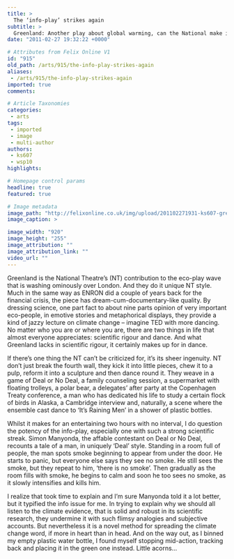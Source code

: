 ```yaml
---
title: >
  The ‘info-play’ strikes again
subtitle: >
  Greenland: Another play about global warming, can the National make it exciting?
date: "2011-02-27 19:32:22 +0000"

# Attributes from Felix Online V1
id: "915"
old_path: /arts/915/the-info-play-strikes-again
aliases:
 - /arts/915/the-info-play-strikes-again
imported: true
comments:

# Article Taxonomies
categories:
 - arts
tags:
 - imported
 - image
 - multi-author
authors:
 - ks607
 - wsp10
highlights:

# Homepage control params
headline: true
featured: true

# Image metadata
image_path: "http://felixonline.co.uk/img/upload/201102271931-ks607-greenlan.jpg"
image_caption: >

image_width: "920"
image_height: "255"
image_attribution: ""
image_attribution_link: ""
video_url: ""
---
```


Greenland is the National Theatre’s (NT) contribution to the eco-play wave that is washing ominously over London. And they do it unique NT style. Much in the same way as ENRON did a couple of years back for the financial crisis, the piece has dream-cum-documentary-like quality. By dressing science, one part fact to about nine parts opinion of very important eco-people, in emotive stories and metaphorical displays, they provide a kind of jazzy lecture on climate change – imagine TED with more dancing. No matter who you are or where you are, there are two things in life that almost everyone appreciates: scientific rigour and dance. And what Greenland lacks in scientific rigour, it certainly makes up for in dance.

If there’s one thing the NT can’t be criticized for, it’s its sheer ingenuity. NT don’t just break the fourth wall, they kick it into little pieces, chew it to a pulp, reform it into a sculpture and then dance round it. They weave in a game of Deal or No Deal, a family counseling session, a supermarket with floating trolleys, a polar bear, a delegates’ after party at the Copenhagen Treaty conference, a man who has dedicated his life to study a certain flock of birds in Alaska, a Cambridge interview and, naturally, a scene where the ensemble cast dance to ‘It’s Raining Men’ in a shower of plastic bottles.

Whilst it makes for an entertaining two hours with no interval, I do question the potency of the info-play, especially one with such a strong scientific streak. Simon Manyonda, the affable contestant on Deal or No Deal, recounts a tale of a man, in uniquely ‘Deal’ style. Standing in a room full of people, the man spots smoke beginning to appear from under the door. He starts to panic, but everyone else says they see no smoke. He still sees the smoke, but they repeat to him, ‘there is no smoke’. Then gradually as the room fills with smoke, he begins to calm and soon he too sees no smoke, as it slowly intensifies and kills him.

I realize that took time to explain and I’m sure Manyonda told it a lot better, but it typified the info issue for me. In trying to explain why we should all listen to the climate evidence, that is solid and robust in its scientific research, they undermine it with such flimsy analogies and subjective accounts. But nevertheless it is a novel method for spreading the climate change word, if more in heart than in head. And on the way out, as I binned my empty plastic water bottle, I found myself stopping mid-action, tracking back and placing it in the green one instead. Little acorns…

